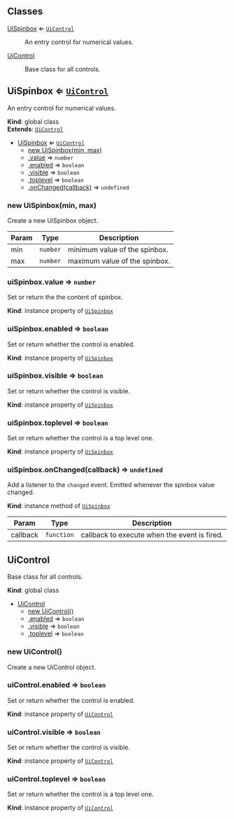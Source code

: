 ## Classes

<dl>
<dt><a href="#UiSpinbox">UiSpinbox</a> ⇐ <code><a href="#UiControl">UiControl</a></code></dt>
<dd><p>An entry control for numerical values.</p>
</dd>
<dt><a href="#UiControl">UiControl</a></dt>
<dd><p>Base class for all controls.</p>
</dd>
</dl>

<a name="UiSpinbox"></a>

## UiSpinbox ⇐ [<code>UiControl</code>](#UiControl)
An entry control for numerical values.

**Kind**: global class  
**Extends**: [<code>UiControl</code>](#UiControl)  

* [UiSpinbox](#UiSpinbox) ⇐ [<code>UiControl</code>](#UiControl)
    * [new UiSpinbox(min, max)](#new_UiSpinbox_new)
    * [.value](#UiSpinbox+value) ⇒ <code>number</code>
    * [.enabled](#UiControl+enabled) ⇒ <code>boolean</code>
    * [.visible](#UiControl+visible) ⇒ <code>boolean</code>
    * [.toplevel](#UiControl+toplevel) ⇒ <code>boolean</code>
    * [.onChanged(callback)](#UiSpinbox+onChanged) ⇒ <code>undefined</code>

<a name="new_UiSpinbox_new"></a>

### new UiSpinbox(min, max)
Create a new UiSpinbox object.


| Param | Type | Description |
| --- | --- | --- |
| min | <code>number</code> | minimum value of the spinbox. |
| max | <code>number</code> | maximum value of the spinbox. |

<a name="UiSpinbox+value"></a>

### uiSpinbox.value ⇒ <code>number</code>
Set or return the the content of spinbox.

**Kind**: instance property of [<code>UiSpinbox</code>](#UiSpinbox)  
<a name="UiControl+enabled"></a>

### uiSpinbox.enabled ⇒ <code>boolean</code>
Set or return whether the control is enabled.

**Kind**: instance property of [<code>UiSpinbox</code>](#UiSpinbox)  
<a name="UiControl+visible"></a>

### uiSpinbox.visible ⇒ <code>boolean</code>
Set or return whether the control is visible.

**Kind**: instance property of [<code>UiSpinbox</code>](#UiSpinbox)  
<a name="UiControl+toplevel"></a>

### uiSpinbox.toplevel ⇒ <code>boolean</code>
Set or return whether the control is a top level one.

**Kind**: instance property of [<code>UiSpinbox</code>](#UiSpinbox)  
<a name="UiSpinbox+onChanged"></a>

### uiSpinbox.onChanged(callback) ⇒ <code>undefined</code>
Add a listener to the `changed` event. Emitted whenever the spinbox value changed.

**Kind**: instance method of [<code>UiSpinbox</code>](#UiSpinbox)  

| Param | Type | Description |
| --- | --- | --- |
| callback | <code>function</code> | callback to execute when the event is fired. |

<a name="UiControl"></a>

## UiControl
Base class for all controls.

**Kind**: global class  

* [UiControl](#UiControl)
    * [new UiControl()](#new_UiControl_new)
    * [.enabled](#UiControl+enabled) ⇒ <code>boolean</code>
    * [.visible](#UiControl+visible) ⇒ <code>boolean</code>
    * [.toplevel](#UiControl+toplevel) ⇒ <code>boolean</code>

<a name="new_UiControl_new"></a>

### new UiControl()
Create a new UiControl object.

<a name="UiControl+enabled"></a>

### uiControl.enabled ⇒ <code>boolean</code>
Set or return whether the control is enabled.

**Kind**: instance property of [<code>UiControl</code>](#UiControl)  
<a name="UiControl+visible"></a>

### uiControl.visible ⇒ <code>boolean</code>
Set or return whether the control is visible.

**Kind**: instance property of [<code>UiControl</code>](#UiControl)  
<a name="UiControl+toplevel"></a>

### uiControl.toplevel ⇒ <code>boolean</code>
Set or return whether the control is a top level one.

**Kind**: instance property of [<code>UiControl</code>](#UiControl)  
